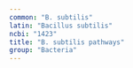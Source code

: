 ```yaml
---
common: "B. subtilis"
latin: "Bacillus subtilis"
ncbi: "1423"
title: "B. subtilis pathways"
group: "Bacteria"
---
```

